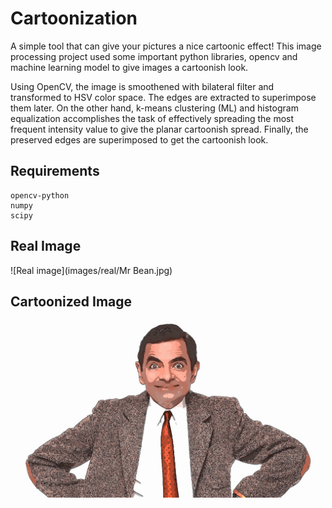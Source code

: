 # Cartoonization

A simple tool that can give your pictures a nice cartoonic effect!
This image processing project used some important python libraries, opencv and machine learning model to give images a cartoonish look.

Using OpenCV, the image is smoothened with bilateral filter and transformed to HSV color space. The edges are extracted to superimpose them later. On the other hand, k-means clustering (ML) and histogram equalization accomplishes the task of effectively spreading the most frequent intensity value to give the planar cartoonish spread. Finally, the preserved edges are superimposed to get the cartoonish look.  

## Requirements
```
opencv-python
numpy
scipy
```

## Real Image

![Real image](images/real/Mr Bean.jpg)

## Cartoonized Image

![Cartoonized image](images/cartoonized/Mr.Bean.jpg)